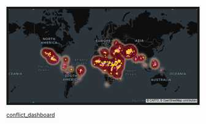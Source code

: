 
![map](Frontend/map.png)

[conflict_dashboard](https://test-earth-engine.github.io/conflict_dashboard/)
